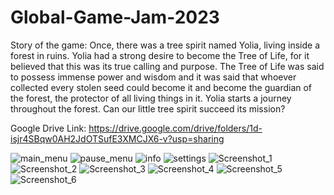 # Global-Game-Jam-2023

Story of the game:
Once, there was a tree spirit named Yolia, living inside a forest in ruins.
Yolia had a strong desire to become the Tree of Life, for it believed 
that this was its true calling and purpose.
The Tree of Life was said to possess immense power and wisdom and it was said
that whoever collected every stolen seed could become it and become the guardian of 
the forest, the protector of all living things in it.
Yolia starts a journey throughout the forest.
Can our little tree spirit succeed its mission?

Google Drive Link: https://drive.google.com/drive/folders/1d-isjr4SBqw0AH2JdOTSufE3XMCJX6-v?usp=sharing


![main_menu](https://user-images.githubusercontent.com/81822437/216790910-5482d1ab-c7c6-4448-b685-76f8944a1aac.png)
![pause_menu](https://user-images.githubusercontent.com/81822437/216790913-898341bd-bee5-4e8c-ab6b-530548d533de.png)
![info](https://user-images.githubusercontent.com/81822437/216790914-bc9be00c-322d-4640-b3d9-5e6333c549a3.png)
![settings](https://user-images.githubusercontent.com/81822437/216790916-e3256dac-b5b5-4586-8d87-5c0abc077b50.png)
![Screenshot_1](https://user-images.githubusercontent.com/81822437/216790926-76124c0c-0356-4578-8d48-0991b2da06bb.png)
![Screenshot_2](https://user-images.githubusercontent.com/81822437/216790920-336fd34f-1614-4604-a4cc-b8ee6f184956.png)
![Screenshot_3](https://user-images.githubusercontent.com/81822437/216790922-ec045e7e-f65e-4297-a5f5-6176a9dbef23.png)
![Screenshot_4](https://user-images.githubusercontent.com/81822437/216790923-4f753757-342f-4760-ba62-de7e5c2b47c5.png)
![Screenshot_5](https://user-images.githubusercontent.com/81822437/216790924-8f91d698-dcd2-4730-8d38-f17641b1242b.png)
![Screenshot_6](https://user-images.githubusercontent.com/81822437/216790925-8369121d-e27e-4d6a-990c-80e94dffefb3.png)

